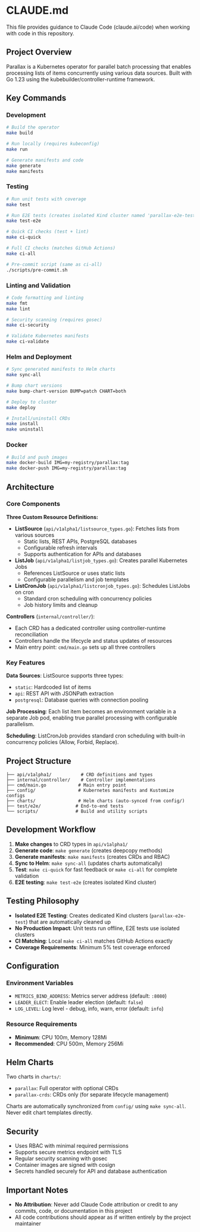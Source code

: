 # CLAUDE.md

This file provides guidance to Claude Code (claude.ai/code) when working with code in this repository.

## Project Overview

Parallax is a Kubernetes operator for parallel batch processing that enables processing lists of items concurrently using various data sources. Built with Go 1.23 using the kubebuilder/controller-runtime framework.

## Key Commands

### Development
```bash
# Build the operator
make build

# Run locally (requires kubeconfig)
make run

# Generate manifests and code
make generate
make manifests
```

### Testing
```bash
# Run unit tests with coverage
make test

# Run E2E tests (creates isolated Kind cluster named 'parallax-e2e-test')
make test-e2e

# Quick CI checks (test + lint)
make ci-quick

# Full CI checks (matches GitHub Actions)
make ci-all

# Pre-commit script (same as ci-all)
./scripts/pre-commit.sh
```

### Linting and Validation
```bash
# Code formatting and linting
make fmt
make lint

# Security scanning (requires gosec)
make ci-security

# Validate Kubernetes manifests
make ci-validate
```

### Helm and Deployment
```bash
# Sync generated manifests to Helm charts
make sync-all

# Bump chart versions
make bump-chart-version BUMP=patch CHART=both

# Deploy to cluster
make deploy

# Install/uninstall CRDs
make install
make uninstall
```

### Docker
```bash
# Build and push images
make docker-build IMG=my-registry/parallax:tag
make docker-push IMG=my-registry/parallax:tag
```

## Architecture

### Core Components

**Three Custom Resource Definitions:**
- **ListSource** (`api/v1alpha1/listsource_types.go`): Fetches lists from various sources
  - Static lists, REST APIs, PostgreSQL databases
  - Configurable refresh intervals
  - Supports authentication for APIs and databases
- **ListJob** (`api/v1alpha1/listjob_types.go`): Creates parallel Kubernetes Jobs
  - References ListSource or uses static lists
  - Configurable parallelism and job templates
- **ListCronJob** (`api/v1alpha1/listcronjob_types.go`): Schedules ListJobs on cron
  - Standard cron scheduling with concurrency policies
  - Job history limits and cleanup

**Controllers** (`internal/controller/`):
- Each CRD has a dedicated controller using controller-runtime reconciliation
- Controllers handle the lifecycle and status updates of resources
- Main entry point: `cmd/main.go` sets up all three controllers

### Key Features

**Data Sources**: ListSource supports three types:
- `static`: Hardcoded list of items
- `api`: REST API with JSONPath extraction
- `postgresql`: Database queries with connection pooling

**Job Processing**: Each list item becomes an environment variable in a separate Job pod, enabling true parallel processing with configurable parallelism.

**Scheduling**: ListCronJob provides standard cron scheduling with built-in concurrency policies (Allow, Forbid, Replace).

## Project Structure

```
├── api/v1alpha1/           # CRD definitions and types
├── internal/controller/    # Controller implementations
├── cmd/main.go            # Main entry point
├── config/                # Kubernetes manifests and Kustomize configs
├── charts/                # Helm charts (auto-synced from config/)
├── test/e2e/             # End-to-end tests
└── scripts/              # Build and utility scripts
```

## Development Workflow

1. **Make changes** to CRD types in `api/v1alpha1/`
2. **Generate code**: `make generate` (creates deepcopy methods)
3. **Generate manifests**: `make manifests` (creates CRDs and RBAC)
4. **Sync to Helm**: `make sync-all` (updates charts automatically)
5. **Test**: `make ci-quick` for fast feedback or `make ci-all` for complete validation
6. **E2E testing**: `make test-e2e` (creates isolated Kind cluster)

## Testing Philosophy

- **Isolated E2E Testing**: Creates dedicated Kind clusters (`parallax-e2e-test`) that are automatically cleaned up
- **No Production Impact**: Unit tests run offline, E2E tests use isolated clusters
- **CI Matching**: Local `make ci-all` matches GitHub Actions exactly
- **Coverage Requirements**: Minimum 5% test coverage enforced

## Configuration

### Environment Variables
- `METRICS_BIND_ADDRESS`: Metrics server address (default: `:8080`)
- `LEADER_ELECT`: Enable leader election (default: `false`)
- `LOG_LEVEL`: Log level - debug, info, warn, error (default: `info`)

### Resource Requirements
- **Minimum**: CPU 100m, Memory 128Mi
- **Recommended**: CPU 500m, Memory 256Mi

## Helm Charts

Two charts in `charts/`:
- `parallax`: Full operator with optional CRDs
- `parallax-crds`: CRDs only (for separate lifecycle management)

Charts are automatically synchronized from `config/` using `make sync-all`. Never edit chart templates directly.

## Security

- Uses RBAC with minimal required permissions
- Supports secure metrics endpoint with TLS
- Regular security scanning with gosec
- Container images are signed with cosign
- Secrets handled securely for API and database authentication

## Important Notes

- **No Attribution**: Never add Claude Code attribution or credit to any commits, code, or documentation in this project
- All code contributions should appear as if written entirely by the project maintainer